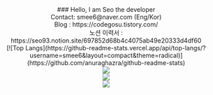 
<center>### Hello, I am Seo the developer</center>

<center>Contact: smee6@naver.com (Eng/Kor) </center>

<center>Blog : https://codegosu.tistory.com/<br></center>
<center>노션 이력서 : https://seo93.notion.site/697852d68b4c4075ab49e20333d4df60</center>

<center>[![Top Langs](https://github-readme-stats.vercel.app/api/top-langs/?username=smee6&layout=compact&theme=radical)](https://github.com/anuraghazra/github-readme-stats)</center>

<center><a href="http://instagram.com/seomyungin" target="_blank"><img src="https://img.shields.io/badge/seomyungin-E4405F?style=flat-square&logo=Instagram&logoColor=white"/></a></center>
<center><a href="https://www.youtube.com/channel/UCvJqYX8P_HIfKsmMsJ0M1WA" target="_blank"><img src="https://img.shields.io/badge/YOUTUBE-FF0000?style=flat-square&logo=youtube&logoColor=white"/></a></center>
<center><a href="https://smee6.github.io/about" target="_blank"><img src="https://img.shields.io/badge/gitResume-149123?style=flat-square&logoColor=white"/></a></center>
  
